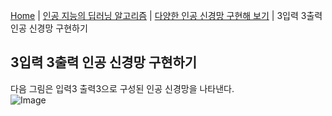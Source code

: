 [Home](./../../../README.md) | [인공 지능의 딥러닝 알고리즘](./../../README.md) | [다양한 인공 신경망 구현해 보기](./../README.md) | 3입력 3출력 인공 신경망 구현하기

## 3입력 3출력 인공 신경망 구현하기
다음 그림은 입력3 출력3으로 구성된 인공 신경망을 나타낸다.  
![Image](https://github.com/user-attachments/assets/6f9971b9-62c4-4bff-b67e-074a654b9b1f)
